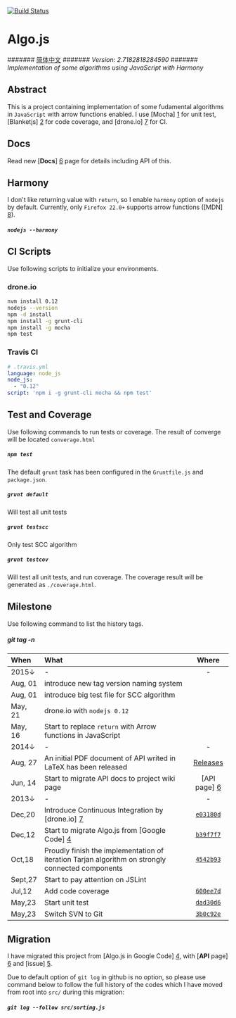 [![Build Status](https://drone.io/github.com/scotv/algo-js/status.png)](https://drone.io/github.com/scotv/algo-js/latest)

# Algo.js
####### [简体中文](https://github.com/scotv/algo-js/blob/master/DUWO.md)
####### _Version: 2.7182818284590_
####### _Implementation of some algorithms using JavaScript with Harmony_

## Abstract
This is a project containing implementation of some fudamental algorithms in `JavaScript` with arrow functions enabled. 
I use [Mocha] [1] for unit test, [Blanketjs] [2] for code coverage, and [drone.io] [7] for CI.

## Docs
Read new [__Docs__] [6] page for details including API of this.

## Harmony
I don't like returning value with `return`, so I enable `harmony` option of `nodejs` by default.
Currently, only `Firefox 22.0+` supports arrow functions ([MDN] [8]).

##### `nodejs --harmony`

## CI Scripts
Use following scripts to initialize your environments.

### drone.io
```bash
nvm install 0.12
nodejs --version
npm -d install
npm install -g grunt-cli
npm install -g mocha
npm test
```
### Travis CI
```yml
# .travis.yml
language: node_js
node_js:
  - "0.12"
script: 'npm i -g grunt-cli mocha && npm test'
```

## Test and Coverage
Use following commands to run tests or coverage.
The result of converge will be located `converage.html`

##### `npm test`
The default `grunt` task has been configured in the `Gruntfile.js` and `package.json`.

##### `grunt default`
Will test all unit tests

##### `grunt testscc`
Only test SCC algorithm

##### `grunt testcov`
Will test all unit tests, and run coverage. The coverage result will be generated as `./coverage.html`.

## Milestone
Use following command to list the history tags.
##### git tag -n

When | What | Where
:-------|:---------|:-------:
 2015&darr; | - | -
 Aug, 01 | introduce new tag version naming system |
 Aug, 01 | introduce big test file for SCC algorithm |
 May, 21 | drone.io with `nodejs 0.12` |
 May, 16 | Start to replace `return` with Arrow functions in JavaScript | 
 2014&darr; | - | -
 Aug, 27 | An initial PDF document of API writed in LaTeX has been released | [Releases](https://github.com/scotv/algo-wiki/releases)
 Jun, 14 | Start to migrate API docs to project wiki page | [API page] [6]
 2013&darr; | - | -
 Dec,20 | Introduce Continuous Integration by [drone.io] [7]| [`e03180d`](https://github.com/scotv/algo-js/commit/e03180df15)
 Dec,12 | Start to migrate Algo.js from [Google Code] [4] | [`b39f7f7`](https://github.com/scotv/algo-js/commit/b39f7f78ab)
 Oct,18 | Proudly finish the implementation of iteration Tarjan algorithm on strongly connected components | [`4542b93`](https://github.com/scotv/algo-js/commit/4542b937d827)
 Sept,27 | Start to pay attention on JSLint | 
 Jul,12 | Add code coverage | [`600ee7d`](https://github.com/scotv/algo-js/commit/600ee7d899d2)
 May,23 | Start unit test | [`dad30d6`](https://github.com/scotv/algo-js/commit/dad30d64ad70)
 May,23 | Switch SVN to Git | [`3b0c92e`](https://github.com/scotv/algo-js/commit/3b0c92e3b173)

## Migration
I have migrated this project from [Algo.js in Google Code] [4], with [__API__ page] [6] and [issue] [5].

Due to default option of `git log` in github is no option, 
so please use command below to follow the full history of the codes 
which I have moved from root into `src/` during this migration:

##### `git log --follow src/sorting.js`

[1]: http://mochajs.org/ "Mocha.js"
[2]: http://blanketjs.org/ "Blanket.js"
[3]: http://www.ecmascript.org/  "ECMA-262"
[4]: https://code.google.com/p/algo-js "Algo.js"
[5]: https://github.com/scotv/algo-js/issues "Issues"
[6]: http://scotv.github.io/algo-wiki "Wiki"
[7]: https://drone.io/github.com/scotv/algo-js "drone.io"
[8]: https://developer.mozilla.org/en-US/docs/Web/JavaScript/Reference/Functions/Arrow_functions#Browser_compatibility "Arrow functions"
